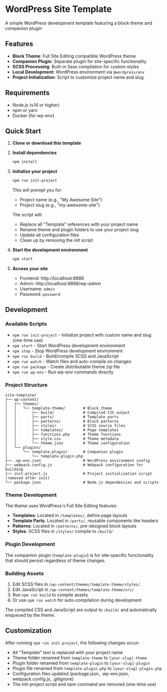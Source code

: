 # WordPress Site Template

A simple WordPress development template featuring a block theme and companion plugin

## Features

- **Block Theme**: Full Site Editing compatible WordPress theme
- **Companion Plugin**: Separate plugin for site-specific functionality
- **SCSS Processing**: Built-in Sass compilation for custom styles
- **Local Development**: WordPress environment via `@wordpress/env`
- **Project Initialization**: Script to customize project name and slug

## Requirements

- Node.js (v14 or higher)
- npm or yarn
- Docker (for wp-env)

## Quick Start

1. **Clone or download this template**

2. **Install dependencies**
   ```bash
   npm install
   ```

3. **Initialize your project**
   ```bash
   npm run init-project
   ```
   This will prompt you for:
   - Project name (e.g., "My Awesome Site")
   - Project slug (e.g., "my-awesome-site")

   The script will:
   - Replace all "Template" references with your project name
   - Rename theme and plugin folders to use your project slug
   - Update all configuration files
   - Clean up by removing the init script

4. **Start the development environment**
   ```bash
   npm start
   ```

5. **Access your site**
   - Frontend: http://localhost:8888
   - Admin: http://localhost:8888/wp-admin
   - Username: `admin`
   - Password: `password`

## Development

### Available Scripts

- `npm run init-project` - Initialize project with custom name and slug (one-time use)
- `npm start` - Start WordPress development environment
- `npm stop` - Stop WordPress development environment
- `npm run build` - Build/compile SCSS and JavaScript
- `npm run watch` - Watch files and auto-compile on changes
- `npm run package` - Create distributable theme zip file
- `npm run wp-env` - Run wp-env commands directly

### Project Structure

```
site-template/
├── wp-content/
│   ├── themes/
│   │   └── template-theme/        # Block theme
│   │       ├── build/             # Compiled CSS output
│   │       ├── parts/             # Template parts
│   │       ├── patterns/          # Block patterns
│   │       ├── styles/            # SCSS source files
│   │       ├── templates/         # Page templates
│   │       ├── functions.php      # Theme functions
│   │       ├── style.css          # Theme metadata
│   │       └── theme.json         # Theme configuration
│   └── plugins/
│       └── template-plugin/       # Companion plugin
│           └── template-plugin.php
├── .wp-env.json                   # WordPress environment config
├── webpack.config.js              # Webpack configuration for building
├── init-project.js                # Project initialization script (removed after init)
└── package.json                   # Node.js dependencies and scripts
```

### Theme Development

The theme uses WordPress's Full Site Editing features:

- **Templates**: Located in `/templates/`, define page layouts
- **Template Parts**: Located in `/parts/`, reusable components like headers
- **Patterns**: Located in `/patterns/`, pre-designed block layouts
- **Styles**: SCSS files in `/styles/` compile to `/build/`

### Plugin Development

The companion plugin (`template-plugin`) is for site-specific functionality that should persist regardless of theme changes.

### Building Assets

1. Edit SCSS files in `/wp-content/themes/template-theme/styles/`
2. Edit JavaScript in `/wp-content/themes/template-theme/src/`
3. Run `npm run build` to compile assets
4. Or use `npm run watch` for auto-compilation during development

The compiled CSS and JavaScript are output to `/build/` and automatically enqueued by the theme.

## Customization

After running `npm run init-project`, the following changes occur:

- All "Template" text is replaced with your project name
- Theme folder renamed from `template-theme` to `[your-slug]-theme`
- Plugin folder renamed from `template-plugin` to `[your-slug]-plugin`
- Plugin file renamed from `template-plugin.php` to `[your-slug]-plugin.php`
- Configuration files updated (package.json, .wp-env.json, webpack.config.js, .gitignore)
- The init-project script and npm command are removed (one-time use)
